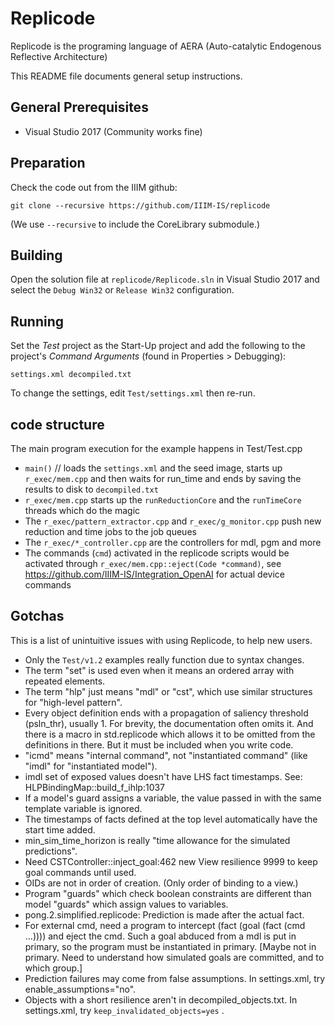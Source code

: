 # Replicode

Replicode is the programing language of AERA (Auto-catalytic Endogenous Reflective Architecture)

This README file documents general setup instructions.

## General Prerequisites

- Visual Studio 2017 (Community works fine)

## Preparation

Check the code out from the IIIM github:

`git clone --recursive https://github.com/IIIM-IS/replicode`

(We use `--recursive` to include the CoreLibrary submodule.)

## Building

Open the solution file at `replicode/Replicode.sln` in Visual Studio 2017 and select the `Debug Win32` or `Release Win32` configuration.

## Running

Set the *Test* project as the Start-Up project and add the following to the project's *Command Arguments* (found in Properties > Debugging):

`settings.xml decompiled.txt`

To change the settings, edit `Test/settings.xml` then re-run.

## code structure
The main program execution for the example happens in Test/Test.cpp
- `main()` // loads the `settings.xml` and the seed image, starts up `r_exec/mem.cpp` and then waits for run_time and ends by saving the results to disk to `decompiled.txt`
- `r_exec/mem.cpp` starts up the `runReductionCore` and the `runTimeCore` threads which do the magic
- The `r_exec/pattern_extractor.cpp` and `r_exec/g_monitor.cpp` push new reduction and time jobs to the job queues
- The `r_exec/*_controller.cpp` are the controllers for mdl, pgm and more
- The commands (`cmd`) activated in the replicode scripts would be activated through `r_exec/mem.cpp::eject(Code *command)`, see https://github.com/IIIM-IS/Integration_OpenAI for actual device commands

## Gotchas

This is a list of unintuitive issues with using Replicode, to help new users.

* Only the `Test/v1.2` examples really function due to syntax changes.
* The term "set" is used even when it means an ordered array with repeated elements.
* The term "hlp" just means "mdl" or "cst", which use similar structures for "high-level pattern".
* Every object definition ends with a propagation of saliency threshold (psln_thr), usually 1.
  For brevity, the documentation often omits it. And there is a macro in std.replicode which allows it to be
  omitted from the definitions in there. But it must be included when you write code.
* "icmd" means "internal command", not "instantiated command" (like "imdl" for "instantiated model").
* imdl set of exposed values doesn't have LHS fact timestamps. See: HLPBindingMap::build_f_ihlp:1037
* If a model's guard assigns a variable, the value passed in with the same template variable is ignored.
* The timestamps of facts defined at the top level automatically have the start time added.
* min_sim_time_horizon is really "time allowance for the simulated predictions".
* Need CSTController::inject_goal:462 new View resilience 9999 to keep goal commands until used.
* OIDs are not in order of creation. (Only order of binding to a view.)
* Program "guards" which check boolean constraints are different than model "guards" which assign values to variables.
* pong.2.simplified.replicode: Prediction is made after the actual fact.
* For external cmd, need a program to intercept (fact (goal (fact (cmd ...)))) and eject the cmd.
  Such a goal abduced from a mdl is put in primary, so the program must be instantiated in primary.
  [Maybe not in primary. Need to understand how simulated goals are committed, and to which group.]
* Prediction failures may come from false assumptions. In settings.xml, try enable_assumptions="no".
* Objects with a short resilience aren't in decompiled_objects.txt. In settings.xml, try `keep_invalidated_objects=yes` .

